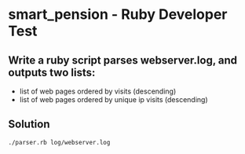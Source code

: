 # smart_pension - Ruby Developer Test

## Write a ruby script parses webserver.log, and outputs two lists:
 - list of web pages ordered by visits (descending)
 - list of web pages ordered by unique ip visits (descending)
 
 ## Solution
 ```bash
 ./parser.rb log/webserver.log
 ```
